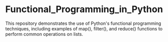 # Functional_Programming_in_Python
This repository demonstrates the use of Python's functional programming techniques, including examples of map(), filter(), and reduce() functions to perform common operations on lists.
